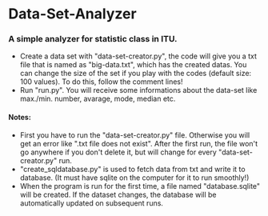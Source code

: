 # Data-Set-Analyzer
### A simple analyzer for statistic class in ITU.

* Create a data set with "data-set-creator.py", the code will give you a txt file that is named as "big-data.txt", which has the created datas. You can change the size of the set if you play with the codes (default size: 100 values). To do this, follow the comment lines!
* Run "run.py". You will receive some informations about the data-set like max./min. number, avarage, mode, median etc.

#### Notes:
* First you have to run the "data-set-creator.py" file. Otherwise you will get an error like ".txt file does not exist". After the first run, the file won't go anywhere if you don't delete it, but will change for every "data-set-creator.py" run.
* "create_sqldatabase.py" is used to fetch data from txt and write it to database. (It must have sqlite on the computer for it to run smoothly!)
* When the program is run for the first time, a file named "database.sqlite" will be created. If the dataset changes, the database will be automatically updated on subsequent runs.

